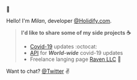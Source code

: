 :tada:

Hello! I'm *Milan*, developer [@Holidify.com](Holidify.com).

>**I'd like to share some of my side projects :coffee:**
>- [Covid-19](https://milanchhatralia.github.io/Covid-live-front/) updates :octocat: 
>- [API](http://covid-live.azurewebsites.net/city/anand) for ***World-wide*** covid-19 updates 
>- Freelance langing page [Raven LLC](https://paybyraven.com) :penguin:

Want to chat?
[@Twitter](https://twitter.com/MilanChhatralia) :v:
